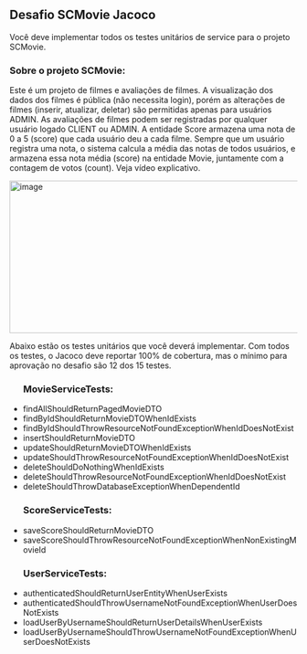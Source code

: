 <h2>Desafio SCMovie Jacoco</h2>
<p>Você deve implementar todos os testes unitários de service para o projeto SCMovie.</p>

<p><h3>Sobre o projeto SCMovie:</h3>
Este é um projeto de filmes e avaliações de filmes. A visualização dos dados dos filmes é pública (não necessita login), porém as alterações de filmes (inserir, atualizar, deletar) são permitidas apenas para usuários ADMIN. As avaliações de filmes podem ser registradas por qualquer usuário logado CLIENT ou ADMIN. A entidade Score armazena uma nota de 0 a 5 (score) que cada usuário deu a cada filme. Sempre que um usuário registra uma nota, o sistema calcula a média das notas de todos usuários, e armazena essa nota média (score) na entidade Movie, juntamente com a contagem de votos (count).  Veja vídeo explicativo.</p>
 
<img width="889" height="267" alt="image" src="https://github.com/user-attachments/assets/469ac8d7-bd55-4b7e-93b8-e9d4fcef63a6" />

<p>Abaixo estão os testes unitários que você deverá implementar. Com todos os testes, o Jacoco deve reportar 100% de cobertura, mas o mínimo para aprovação no desafio são 12 dos 15 testes.</p>

<ul><h3>MovieServiceTests:</h3>
<li>findAllShouldReturnPagedMovieDTO</li>
<li>findByIdShouldReturnMovieDTOWhenIdExists</li>
<li>findByIdShouldThrowResourceNotFoundExceptionWhenIdDoesNotExist</li>
<li>insertShouldReturnMovieDTO</li>
<li>updateShouldReturnMovieDTOWhenIdExists</li>
<li>updateShouldThrowResourceNotFoundExceptionWhenIdDoesNotExist</li>
<li>deleteShouldDoNothingWhenIdExists</li>
<li>deleteShouldThrowResourceNotFoundExceptionWhenIdDoesNotExist</li>
<li>deleteShouldThrowDatabaseExceptionWhenDependentId</li></ul>
<ul><h3>ScoreServiceTests:</h3>
<li>saveScoreShouldReturnMovieDTO</li>
<li>saveScoreShouldThrowResourceNotFoundExceptionWhenNonExistingMovieId</li></ul>
<ul><h3>UserServiceTests:</h3>
<li>authenticatedShouldReturnUserEntityWhenUserExists</li>
<li>authenticatedShouldThrowUsernameNotFoundExceptionWhenUserDoesNotExists</li>
<li>loadUserByUsernameShouldReturnUserDetailsWhenUserExists</li>
<li>loadUserByUsernameShouldThrowUsernameNotFoundExceptionWhenUserDoesNotExists</li></ul>
